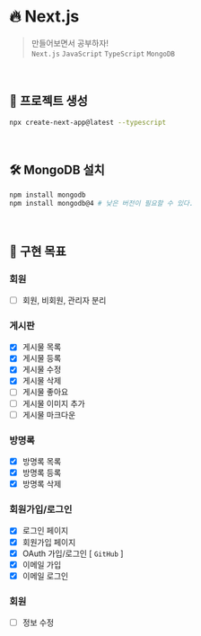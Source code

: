 # 🔥 Next.js

> 만들어보면서 공부하자!  
> `Next.js` `JavaScript` `TypeScript` `MongoDB`

<br>

## 📂 프로젝트 생성

```bash
npx create-next-app@latest --typescript
```

<br>

## 🛠️ MongoDB 설치

```bash
npm install mongodb
npm install mongodb@4 # 낮은 버전이 필요할 수 있다.
```

<br>

## 🎯 구현 목표

### 회원

- [ ] 회원, 비회원, 관리자 분리

### 게시판

- [x] 게시물 목록
- [x] 게시물 등록
- [x] 게시물 수정
- [x] 게시물 삭제
- [ ] 게시물 좋아요
- [ ] 게시물 이미지 추가
- [ ] 게시물 마크다운

### 방명록

- [x] 방명록 목록
- [x] 방명록 등록
- [x] 방명록 삭제

### 회원가입/로그인

- [x] 로그인 페이지
- [x] 회원가입 페이지
- [x] OAuth 가입/로그인 [ `GitHub` ]
- [x] 이메일 가입
- [x] 이메일 로그인

### 회원

- [ ] 정보 수정
